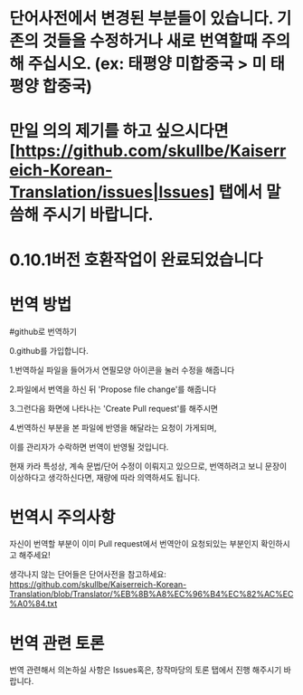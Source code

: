 # 단어사전에서 변경된 부분들이 있습니다. 기존의 것들을 수정하거나 새로 번역할때 주의해 주십시오. (ex: 태평양 미합중국 > 미 태평양 합중국)
# 만일 의의 제기를 하고 싶으시다면 [https://github.com/skullbe/Kaiserreich-Korean-Translation/issues|Issues] 탭에서 말씀해 주시기 바랍니다.
# 0.10.1버전 호환작업이 완료되었습니다

# 번역 방법


#github로 번역하기

0.github를 가입합니다.

1.번역하실 파일을 들어가서 연필모양 아이콘을 눌러 수정을 해줍니다

2.파일에서 번역을 하신 뒤 'Propose file change'를 해줍니다

3.그런다음 화면에 나타나는 'Create Pull request'를 해주시면

4.번역하신 부분을 본 파일에 반영을 해달라는 요청이 가게되며, 

이를 관리자가 수락하면 번역이 반영될 것입니다.

현재 카라 특성상, 계속 문법/단어 수정이 이뤄지고 있으므로, 번역하려고 보니 문장이 이상하다고 생각하신다면, 재량에 따라 의역하셔도 됩니다.



# 번역시 주의사항

자신이 번역할 부분이 이미 Pull request에서 번역안이 요청되있는 부분인지 확인하시고 해주세요!

생각나지 않는 단어들은 단어사전을 참고하세요: https://github.com/skullbe/Kaiserreich-Korean-Translation/blob/Translator/%EB%8B%A8%EC%96%B4%EC%82%AC%EC%A0%84.txt



# 번역 관련 토론

번역 관련해서 의논하실 사항은 Issues혹은, 창작마당의 토론 탭에서 진행 해주시기 바랍니다.
